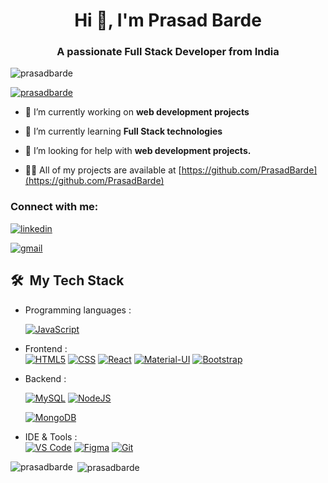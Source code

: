 <!--
**PrasadBarde/PrasadBarde** is a ✨ _special_ ✨ repository because its `README.md` (this file) appears on your GitHub profile.

Here are some ideas to get you started:

- 🔭 I’m currently working on ...
- 🌱 I’m currently learning ...
- 👯 I’m looking to collaborate on ...
- 🤔 I’m looking for help with ...
- 💬 Ask me about ...
- 📫 How to reach me: ...
- 😄 Pronouns: ...
- ⚡ Fun fact: ...
-->

<h1 align="center">Hi 👋, I'm Prasad Barde</h1>
<h3 align="center">A passionate Full Stack Developer from India</h3>

<p align="left"> <img src="https://komarev.com/ghpvc/?username=prasadbarde&label=Profile%20views&color=0e75b6&style=flat" alt="prasadbarde" /> </p>

<p align="left"> <a href="https://github.com/ryo-ma/github-profile-trophy"><img src="https://github-profile-trophy.vercel.app/?username=prasadbarde" alt="prasadbarde" /></a> </p>

- 🔭 I’m currently working on **web development projects**

- 🌱 I’m currently learning **Full Stack technologies**

- 🤝 I’m looking for help with **web development projects.**

- 👨‍💻 All of my projects are available at [https://github.com/PrasadBarde](https://github.com/PrasadBarde)

<h3 align="left">Connect with me:</h3>
<p align="left">
     <a href="https://linkedin.com/in/prasad-barde-6377281ab"><img alt="linkedin" title="Linkedin" src="https://img.shields.io/badge/LinkedIn-0077B5?style=flat&logo=linkedin&logoColor=white&link=https://www.linkedin.com/in/sonali-singh20/"/></a>

<a href="mailto:prasadshivajibarde@mail.com"><img alt="gmail" title="gmail" src="https://img.shields.io/badge/Gmail-red?style=flat&logo=Gmail&logoColor=white&link=mailto:sonali122000@gmail.com"/></a>
</p>

<h2> 🛠 &nbsp;My Tech Stack</h2>

- Programming languages : <br />
   
    [![JavaScript](	https://img.shields.io/badge/JavaScript-F7DF1E?style=flat&logo=javascript&logoColor=black)](https://developer.mozilla.org/en-US/docs/Web/JavaScript) 
    
    
- Frontend : <br />
    [![HTML5](https://img.shields.io/badge/HTML5-E34F26?style=flat&logo=html5&logoColor=white)](https://www.w3.org/html/)
     [![CSS](https://img.shields.io/badge/Sass-CC6699?style=flat&logo=sass&logoColor=white)](https://sass-lang.com/)
    [![React](https://img.shields.io/badge/React-20232A?style=flat&logo=react&logoColor=61DAFB)](https://reactjs.org/)
    [![Material-UI](https://img.shields.io/badge/Material--UI-0081CB?style=flat&logo=material-ui&logoColor=white)](https://material-ui.com/)
    [![Bootstrap](https://img.shields.io/badge/Bootstrap-563D7C?style=flat&logo=bootstrap&logoColor=white)](https://getbootstrap.com)
    
- Backend : <br />
   
    [![MySQL](https://img.shields.io/badge/MySQL-00000F?style=flat&logo=mysql&logoColor=white)](https://www.mysql.com/)
    [![NodeJS](https://img.shields.io/badge/Node.js-43853D?style=flat&logo=node.js&logoColor=white)](https://nodejs.org)
  
    [![MongoDB](https://img.shields.io/badge/MongoDB-4EA94B?style=flat&logo=mongodb&logoColor=white)](https://www.mongodb.com/)
    
- IDE & Tools : <br />
    [![VS Code](http://img.shields.io/badge/-VS%20Code-5C2D91?style=flat&logo=visual-studio-code&logoColor=white)](https://code.visualstudio.com/)
    [![Figma](http://img.shields.io/badge/-Figma-4B275F?style=flat&logo=figma&logoColor=white)](https://www.figma.com/)
    [![Git](https://img.shields.io/badge/Git-F05032?style=flat&logo=git&logoColor=white)](https://git-scm.com/)


<p><img align="left" src="https://github-readme-stats.vercel.app/api/top-langs?username=prasadbarde&show_icons=true&locale=en&layout=compact" alt="prasadbarde" /></p>

<p>&nbsp;<img align="center" src="https://github-readme-stats.vercel.app/api?username=prasadbarde&show_icons=true&locale=en" alt="prasadbarde" /></p>

